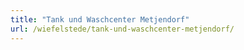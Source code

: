 ```yaml
---
title: "Tank und Waschcenter Metjendorf"
url: /wiefelstede/tank-und-waschcenter-metjendorf/
---
```

